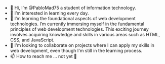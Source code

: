 - 👋 Hi, I’m @PabloMad75 a student of information technology.
- 👀 I’m interested in learning every day.
- 🌱 I’m learning the foundational aspects of web development technologies. I’m currently immersing myself in the fundamental principles of web development technologies. This exciting journey involves acquiring knowledge and skills in various areas such as HTML, CSS, and JavaScript.
- 💞️ I'm looking to collaborate on projects where I can apply my skills in web development, even though I'm still in the learning process.
- 📫 How to reach me ... not yet :see_no_evil:

<!---
PabloMad75/PabloMad75 is a ✨ special ✨ repository because its `README.md` (this file) appears on your GitHub profile.
You can click the Preview link to take a look at your changes.
--->
